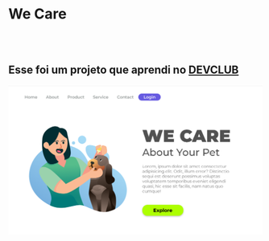 <h1> We Care</h1>
<br>
<br>
<h2> Esse foi um projeto que aprendi no <a href="https://rodolfomori.com.br/devclub">DEVCLUB</a></h2>

<img src="https://github.com/marcela-dias-barros/we-care/blob/master/CSS/img/Captura%20de%20tela%202025-06-22%20141704.png?raw=true">
